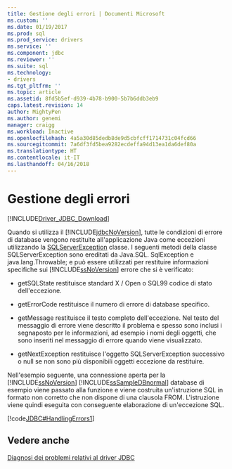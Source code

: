 ```yaml
---
title: Gestione degli errori | Documenti Microsoft
ms.custom: ''
ms.date: 01/19/2017
ms.prod: sql
ms.prod_service: drivers
ms.service: ''
ms.component: jdbc
ms.reviewer: ''
ms.suite: sql
ms.technology:
- drivers
ms.tgt_pltfrm: ''
ms.topic: article
ms.assetid: 8fd5b5ef-d939-4b78-b900-5b7b6ddb3eb9
caps.latest.revision: 14
author: MightyPen
ms.author: genemi
manager: craigg
ms.workload: Inactive
ms.openlocfilehash: 4a5a30d85dedb8de9d5cbfcff1714731c04fcd66
ms.sourcegitcommit: 7a6df3fd5bea9282ecdeffa94d13ea1da6def80a
ms.translationtype: HT
ms.contentlocale: it-IT
ms.lasthandoff: 04/16/2018
---
```

# <a name="handling-errors"></a>Gestione degli errori
[!INCLUDE[Driver_JDBC_Download](../../includes/driver_jdbc_download.md)]

  Quando si utilizza il [!INCLUDE[jdbcNoVersion](../../includes/jdbcnoversion_md.md)], tutte le condizioni di errore di database vengono restituite all'applicazione Java come eccezioni utilizzando la [SQLServerException](../../connect/jdbc/reference/sqlserverexception-class.md) classe. I seguenti metodi della classe SQLServerException sono ereditati da Java.SQL. SqlException e java.lang.Throwable; e può essere utilizzati per restituire informazioni specifiche sui [!INCLUDE[ssNoVersion](../../includes/ssnoversion_md.md)] errore che si è verificato:  
  
-   getSQLState restituisce standard X / Open o SQL99 codice di stato dell'eccezione.  
  
-   getErrorCode restituisce il numero di errore di database specifico.  
  
-   getMessage restituisce il testo completo dell'eccezione. Nel testo del messaggio di errore viene descritto il problema e spesso sono inclusi i segnaposto per le informazioni, ad esempio i nomi degli oggetti, che sono inseriti nel messaggio di errore quando viene visualizzato.  
  
-   getNextException restituisce l'oggetto SQLServerException successivo o null se non sono più disponibili oggetti eccezione da restituire.  
  
 Nell'esempio seguente, una connessione aperta per la [!INCLUDE[ssNoVersion](../../includes/ssnoversion_md.md)] [!INCLUDE[ssSampleDBnormal](../../includes/sssampledbnormal_md.md)] database di esempio viene passato alla funzione e viene costruita un'istruzione SQL in formato non corretto che non dispone di una clausola FROM. L'istruzione viene quindi eseguita con conseguente elaborazione di un'eccezione SQL.  
  
 [!code[JDBC#HandlingErrors1](../../connect/jdbc/codesnippet/Java/handling-errors_1.java)]  
  
## <a name="see-also"></a>Vedere anche  
 [Diagnosi dei problemi relativi al driver JDBC](../../connect/jdbc/diagnosing-problems-with-the-jdbc-driver.md)  
  
  
